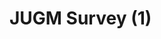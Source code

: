 
# JUGM Survey (1)

<div style="background: url('media/weight-javascript.png') no-repeat; background-position: center center; height: 100%"></div>


# JUGM Survey (2)

<div style="background: url('media/weight-nodejs.png') no-repeat; background-position: center center; height: 100%"></div>


# JUGM Survey (3)

<div style="background: url('media/weight-mongodb.png') no-repeat; background-position: center center; height: 100%"></div>


# JUGM Survey (4)

<div style="background: url('media/javascript-items.png') no-repeat; background-position: center center; height: 100%"></div>


# JUGM Survey (5)

<div style="background: url('media/javascript-expert-level.png') no-repeat; background-position: center center; height: 100%"></div>

